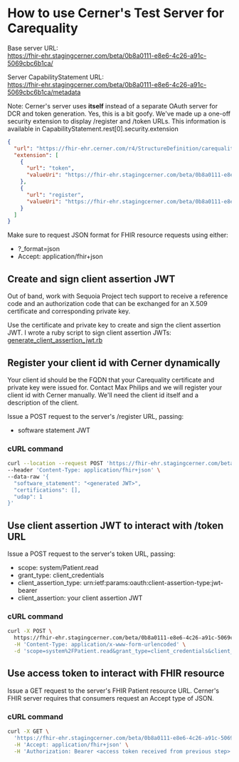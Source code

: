 # How to use Cerner's Test Server for Carequality

Base server URL:  
https://fhir-ehr.stagingcerner.com/beta/0b8a0111-e8e6-4c26-a91c-5069cbc6b1ca/

Server CapabilityStatement URL:  
https://fhir-ehr.stagingcerner.com/beta/0b8a0111-e8e6-4c26-a91c-5069cbc6b1ca/metadata

Note: Cerner's server uses **itself** instead of a separate OAuth server for DCR and token generation. Yes, this is a bit goofy. We've made up a one-off security extension to display /register and /token URLs. This information is available in CapabilityStatement.rest[0].security.extension

```json
{
  "url": "https://fhir-ehr.cerner.com/r4/StructureDefinition/carequality-oauth-uris",
  "extension": [
    {
      "url": "token",
      "valueUri": "https://fhir-ehr.stagingcerner.com/beta/0b8a0111-e8e6-4c26-a91c-5069cbc6b1ca/Authorization/token"
    },
    {
      "url": "register",
      "valueUri": "https://fhir-ehr.stagingcerner.com/beta/0b8a0111-e8e6-4c26-a91c-5069cbc6b1ca/Authorization/register"
    }
  ]
}
```

Make sure to request JSON format for FHIR resource requests using either:
* ?_format=json
* Accept: application/fhir+json

## Create and sign client assertion JWT

Out of band, work with Sequoia Project tech support to receive a reference code and an authorization code that can be exchanged for an X.509 certificate and corresponding private key.

Use the certificate and private key to create and sign the client assertion JWT. I wrote a ruby script to sign client assertion JWTs: [generate_client_assertion_jwt.rb](generate_client_assertion_jwt.rb)

## Register your client id with Cerner dynamically

Your client id should be the FQDN that your Carequality certificate and private key were issued for. Contact Max Philips and we will register your client id with Cerner manually. We'll need the client id itself and a description of the client.

Issue a POST request to the server's /register URL, passing:
* software statement JWT

### cURL command

```bash
curl --location --request POST 'https://fhir-ehr.stagingcerner.com/beta/0b8a0111-e8e6-4c26-a91c-5069cbc6b1ca/Authorization/register' \
--header 'Content-Type: application/fhir+json' \
--data-raw '{
  "software_statement": "<generated JWT>",
  "certifications": [],
  "udap": 1
}'
```

## Use client assertion JWT to interact with /token URL

Issue a POST request to the server's token URL, passing:
* scope: system/Patient.read
* grant_type: client_credentials
* client_assertion_type: urn:ietf:params:oauth:client-assertion-type:jwt-bearer
* client_assertion: your client assertion JWT

### cURL command

```bash
curl -X POST \
  https://fhir-ehr.stagingcerner.com/beta/0b8a0111-e8e6-4c26-a91c-5069cbc6b1ca/Authorization/token \
  -H 'Content-Type: application/x-www-form-urlencoded' \
  -d 'scope=system%2FPatient.read&grant_type=client_credentials&client_assertion_type=urn%3Aietf%3Aparams%3Aoauth%3Aclient-assertion-type%3Ajwt-bearer&client_assertion=<client assertion JWT>'
```

## Use access token to interact with FHIR resource

Issue a GET request to the server's FHIR Patient resource URL. Cerner's FHIR server requires that consumers request an Accept type of JSON.

### cURL command

```bash
curl -X GET \
  'https://fhir-ehr.stagingcerner.com/beta/0b8a0111-e8e6-4c26-a91c-5069cbc6b1ca/Patient?_id=1316024' \
  -H 'Accept: application/fhir+json' \
  -H 'Authorization: Bearer <access token received from previous step>' \
```
